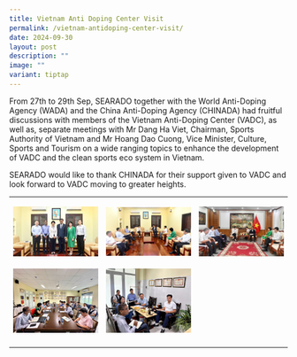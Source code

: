 ```yaml
---
title: Vietnam Anti Doping Center Visit
permalink: /vietnam-antidoping-center-visit/
date: 2024-09-30
layout: post
description: ""
image: ""
variant: tiptap
---
```

<p>From 27th to 29th Sep, SEARADO together with the World Anti-Doping Agency
(WADA) and the China Anti-Doping Agency (CHINADA) had fruitful discussions
with members of the Vietnam Anti-Doping Center (VADC), as well as, separate
meetings with Mr Dang Ha Viet, Chairman, Sports Authority of Vietnam and
Mr Hoang Dao Cuong, Vice Minister, Culture, Sports and Tourism on a wide
ranging topics to enhance the development of VADC and the clean sports
eco system in Vietnam.</p>
<p>SEARADO would like to thank CHINADA for their support given to VADC and
look forward to VADC moving to greater heights.</p>
<table style="minWidth: 75px">
<colgroup>
<col>
<col>
<col>
</colgroup>
<tbody>
<tr>
<th rowspan="1" colspan="1">
<p></p>
<div class="isomer-image-wrapper">
<img style="width: 100%" height="auto" width="100%" alt="" src="/images/VADC Visit/WhatsApp_Image_2024_10_01_at_16_16_54.jpg">
</div>
</th>
<th rowspan="1" colspan="1">
<p></p>
<div class="isomer-image-wrapper">
<img style="width: 100%" height="auto" width="100%" alt="" src="/images/VADC Visit/WhatsApp_Image_2024_10_01_at_16_16_54__1_.jpg">
</div>
</th>
<th rowspan="1" colspan="1">
<p></p>
<div class="isomer-image-wrapper">
<img style="width: 100%" height="auto" width="100%" alt="" src="/images/VADC Visit/WhatsApp_Image_2024_10_01_at_16_17_00.jpg">
</div>
</th>
</tr>
<tr>
<td rowspan="1" colspan="1">
<p></p>
<div class="isomer-image-wrapper">
<img style="width: 100%" height="auto" width="100%" alt="" src="/images/VADC Visit/WhatsApp_Image_2024_10_01_at_16_17_03.jpg">
</div>
</td>
<td rowspan="1" colspan="1">
<p></p>
<div class="isomer-image-wrapper">
<img style="width: 100%" height="auto" width="100%" alt="" src="/images/VADC Visit/WhatsApp_Image_2024_10_01_at_16_17_03__1_.jpg">
</div>
</td>
<td rowspan="1" colspan="1">
<p></p>
</td>
</tr>
<tr>
<td rowspan="1" colspan="1">
<p></p>
</td>
<td rowspan="1" colspan="1">
<p></p>
</td>
<td rowspan="1" colspan="1">
<p></p>
</td>
</tr>
</tbody>
</table>
<p></p>